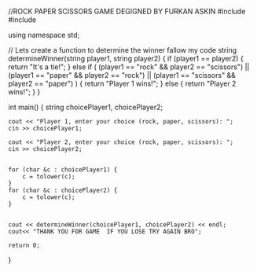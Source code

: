 //ROCK PAPER SCISSORS GAME DEGIGNED BY FURKAN ASKIN
#include <iostream>
#include <string>

using namespace std;

// Lets create a function to determine the winner  fallow my code
string determineWinner(string player1, string player2) {
    if (player1 == player2) {
        return "It's a tie!";
    } else if (
            (player1 == "rock" && player2 == "scissors") ||
            (player1 == "paper" && player2 == "rock") ||
            (player1 == "scissors" && player2 == "paper")
            ) {
        return "Player 1 wins!";
    } else {
        return "Player 2 wins!";
    }
}

int main() {
    string choicePlayer1, choicePlayer2;

    cout << "Player 1, enter your choice (rock, paper, scissors): ";
    cin >> choicePlayer1;

    cout << "Player 2, enter your choice (rock, paper, scissors): ";
    cin >> choicePlayer2;


    for (char &c : choicePlayer1) {
        c = tolower(c);
    }
    for (char &c : choicePlayer2) {
        c = tolower(c);
    }


    cout << determineWinner(choicePlayer1, choicePlayer2) << endl;
    cout<< "THANK YOU FOR GAME  IF YOU LOSE TRY AGAIN BRO";

    return 0;
}
